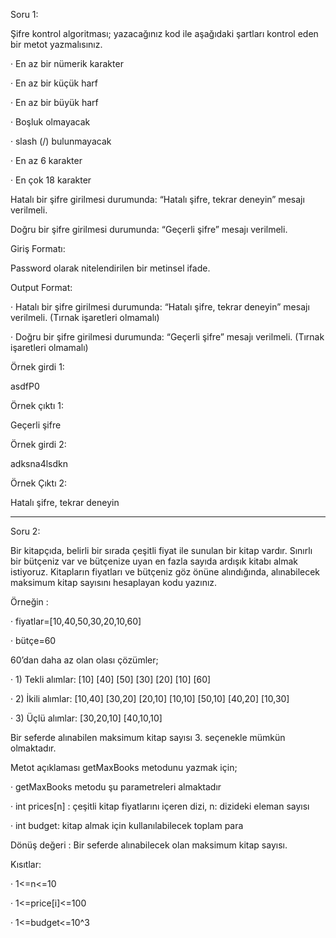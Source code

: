 Soru 1:

Şifre kontrol algoritması; yazacağınız kod ile aşağıdaki şartları kontrol eden bir metot yazmalısınız.

· En az bir nümerik karakter

· En az bir küçük harf

· En az bir büyük harf

· Boşluk olmayacak

· slash (/) bulunmayacak

· En az 6 karakter

· En çok 18 karakter

Hatalı bir şifre girilmesi durumunda: “Hatalı şifre, tekrar deneyin” mesajı verilmeli.

Doğru bir şifre girilmesi durumunda: “Geçerli şifre” mesajı verilmeli.

Giriş Formatı:

Password olarak nitelendirilen bir metinsel ifade.

Output Format:

· Hatalı bir şifre girilmesi durumunda: “Hatalı şifre, tekrar deneyin” mesajı verilmeli. (Tırnak işaretleri olmamalı)

· Doğru bir şifre girilmesi durumunda: “Geçerli şifre” mesajı verilmeli. (Tırnak işaretleri olmamalı)

Örnek girdi 1:

asdfP0

Örnek çıktı 1:

Geçerli şifre

Örnek girdi 2:

adksna4lsdkn

Örnek Çıktı 2:

Hatalı şifre, tekrar deneyin

***

Soru 2:

Bir kitapçıda, belirli bir sırada çeşitli fiyat ile sunulan bir kitap vardır. Sınırlı bir bütçeniz var ve bütçenize uyan en fazla sayıda ardışık kitabı almak istiyoruz. Kitapların fiyatları ve bütçeniz göz önüne alındığında, alınabilecek maksimum kitap sayısını hesaplayan kodu yazınız.

Örneğin :

· fiyatlar=[10,40,50,30,20,10,60]

· bütçe=60

60’dan daha az olan olası çözümler;

· 1) Tekli alımlar: [10] [40] [50] [30] [20] [10] [60]

· 2) İkili alımlar: [10,40] [30,20] [20,10] [10,10] [50,10] [40,20] [10,30]

· 3) Üçlü alımlar: [30,20,10] [40,10,10]

Bir seferde alınabilen maksimum kitap sayısı 3. seçenekle mümkün olmaktadır.

Metot açıklaması getMaxBooks metodunu yazmak için;

· getMaxBooks metodu şu parametreleri almaktadır

· int prices[n] : çeşitli kitap fiyatlarını içeren dizi, n: dizideki eleman sayısı

· int budget: kitap almak için kullanılabilecek toplam para

Dönüş değeri : Bir seferde alınabilecek olan maksimum kitap sayısı.

Kısıtlar:

· 1<=n<=10

· 1<=price[i]<=100

· 1<=budget<=10^3
